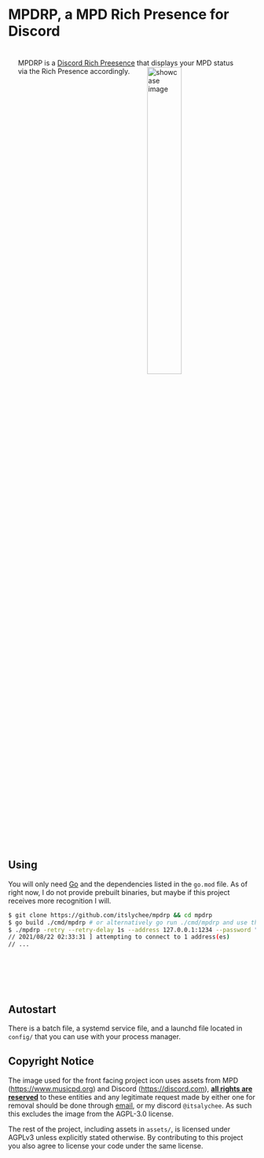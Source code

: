 # MPDRP, a MPD Rich Presence for Discord


<div style="display: inline-block; margin: 10px; padding: 10px;">
<span align=left>MPDRP is a <a href="https://discord.com">Discord Rich Preesence</a> that displays your MPD status<br/>via the Rich Presence accordingly.</span>
<img align=right src="https://media.discordapp.net/attachments/1148910978948407339/1156214030822805575/image.png" alt="showcase image" width=40% height=40%>
</div>

## Using
You will only need [Go](https://go.dev) and the dependencies listed in the `go.mod` file. As of right now, I do not provide
prebuilt binaries, but maybe if this project receives more recognition I will.

```bash
$ git clone https://github.com/itslychee/mpdrp && cd mpdrp
$ go build ./cmd/mpdrp # or alternatively go run ./cmd/mpdrp and use the arguments below
$ ./mpdrp -retry --retry-delay 1s --address 127.0.0.1:1234 --password "password!"
// 2021/08/22 02:33:31 ] attempting to connect to 1 address(es)
// ...
```
<br>
<br>
<br>
<br>

## Autostart

There is a batch file, a systemd service file, and a launchd file located in `config/` that you can use with your process manager.

## Copyright Notice
The image used for the front facing project icon uses assets from MPD (https://www.musicpd.org) and Discord (https://discord.com), 
<strong><u>all rights are reserved</u></strong> to these entities and any legitimate request made by either one for removal should be done 
through [email](mailto:itslychee@protonmail.com), or my discord `@itsalychee`. As such this excludes the image from the AGPL-3.0 license.

The rest of the project, including assets in `assets/`, is licensed under AGPLv3 unless explicitly stated otherwise. By contributing to this project
you also agree to license your code under the same license.